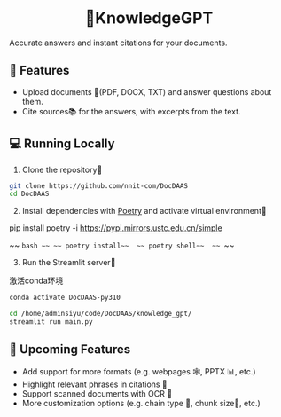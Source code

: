 <h1 align="center">
📖KnowledgeGPT
</h1>

Accurate answers and instant citations for your documents.

## 🔧 Features

- Upload documents 📁(PDF, DOCX, TXT) and answer questions about them.
- Cite sources📚 for the answers, with excerpts from the text.

## 💻 Running Locally

1. Clone the repository📂

```bash
git clone https://github.com/nnit-com/DocDAAS
cd DocDAAS
```

2. Install dependencies with [Poetry](https://python-poetry.org/) and activate virtual environment🔨


pip install poetry -i https://pypi.mirrors.ustc.edu.cn/simple




~~ ```bash ~~
~~ poetry install~~ 
~~ poetry shell~~ 
~~ ```~~ 

3. Run the Streamlit server🚀

激活conda环境 
```bash
conda activate DocDAAS-py310
```

```bash
cd /home/adminsiyu/code/DocDAAS/knowledge_gpt/
streamlit run main.py
```

## 🚀 Upcoming Features

- Add support for more formats (e.g. webpages 🕸️, PPTX 📊, etc.)
- Highlight relevant phrases in citations 🔦
- Support scanned documents with OCR 📝
- More customization options (e.g. chain type 🔗, chunk size📏, etc.)
